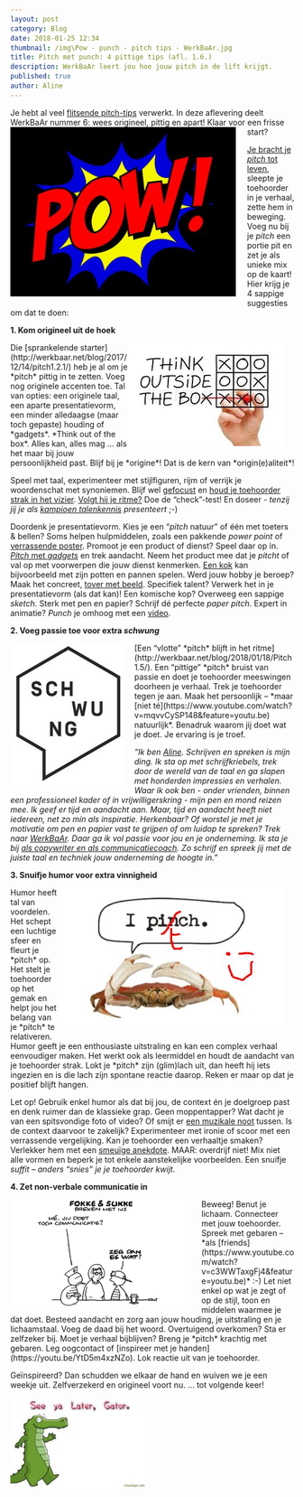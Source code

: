 ```yaml
---
layout: post
category: Blog
date: 2018-01-25 12:34
thumbnail: /img\Pow - punch - pitch tips - WerkBaAr.jpg
title: Pitch met punch: 4 pittige tips (afl. 1.6.)
description: WerkBaAr leert jou hoe jouw pitch in de lift krijgt.
published: true
author: Aline
---
```


Je hebt al veel [flitsende pitch-tips](http://werkbaar.net/blog/2017/12/01/pitch1.0/) verwerkt. In deze aflevering deelt WerkBaAr nummer 6: wees origineel, pittig en apart! Klaar voor een frisse start?
<img alt="Pitch1.6." class="img-responsive" style="float: left;margin:0 20px 15px 0" src="/img\Pow - punch - pitch tips - WerkBaAr.jpg">

[Je bracht je *pitch* tot leven](http://werkbaar.net/blog/2018/01/18/Pitch1.5/), sleepte je toehoorder in je verhaal, zette hem in beweging. Voeg nu bij je *pitch* een portie pit en zet je als unieke mix op de kaart! Hier krijg je 4 sappige suggesties om dat te doen: 

**1. Kom origineel uit de hoek**

<img alt="Pitch1.6." class="img-responsive" style="float: right;margin:0 20px 15px 0" src="/img\Think outside the box - pitch tips - WerkBaAr.jpg">
Die [sprankelende starter](http://werkbaar.net/blog/2017/12/14/pitch1.2.1/) heb je al om je *pitch* pittig in te zetten. Voeg nog originele accenten toe. Tal van opties: een originele taal, een aparte presentatievorm, een minder alledaagse (maar toch gepaste) houding of *gadgets*. *Think out of the box*. Alles kan, alles mag … als het maar bij jouw persoonlijkheid past. Blijf bij je *origine*! Dat is de kern van *origin(e)aliteit*! 

Speel met taal, experimenteer met stijlfiguren, rijm of verrijk je woordenschat met synoniemen. Blijf wel [gefocust](http://werkbaar.net/blog/2017/12/08/Pitch1.1/) en [houd je toehoorder strak in het vizier](http://werkbaar.net/blog/2018/01/05/pitch1.3/). [Volgt hij je ritme?](http://werkbaar.net/blog/2018/01/18/Pitch1.5/) Doe de “check”-test! En doseer - *tenzij jij je als [kampioen talenkennis](https://onzetaal.nl/nieuws-en-dossiers/dossiers/taalrecords/de-wereldkampioen-talenkennis) presenteert* ;-)

Doordenk je presentatievorm. Kies je een “*pitch* natuur” of één met toeters & bellen? Soms helpen hulpmiddelen, zoals een pakkende *power point* of [verrassende poster](http://www.radijsontwerp.nl/wp-content/uploads/2017/07/Poster-Essay_v3.2.pdf). Promoot je een product of dienst? Speel daar op in. [*Pitch* met *gadgets*](https://www.youtube.com/watch?v=LXA3ZBfs8EI&feature=youtu.be) en trek aandacht. Neem het product mee dat je *pitcht* of val op met voorwerpen die jouw dienst kenmerken. [Een kok](https://www.youtube.com/watch?v=CrvLfZIom7g&feature=youtu.be) kan bijvoorbeeld met zijn potten en pannen spelen. Werd jouw hobby je beroep? Maak het concreet, [tover met beeld](https://vimeo.com/196333438). Specifiek talent? Verwerk het in je presentatievorm (als dat kan)! Een komische kop? Overweeg een sappige *sketch*. Sterk met pen en papier? Schrijf dé perfecte *paper pitch*. Expert in animatie? *Punch* je omhoog met een [video](https://www.youtube.com/watch?v=qw5RHs5QNxA&feature=youtu.be).  

**2. Voeg passie toe voor extra *schwung***

<img alt="Pitch1.6." class="img-responsive" style="float: left;margin:0 20px 15px 0" src="/img\Schwung - pitch tips - WerkBaAr.jpg">
[Een “vlotte” *pitch* blijft in het ritme](http://werkbaar.net/blog/2018/01/18/Pitch1.5/). Een “pittige” *pitch* bruist van passie en doet je toehoorder meeswingen doorheen je verhaal. Trek je toehoorder tegen je aan. Maak het persoonlijk – *maar [niet té](https://www.youtube.com/watch?v=mqvvCySP148&feature=youtu.be) natuurlijk*. Benadruk waarom jij doet wat je doet. Je ervaring is je troef.

*“Ik ben [Aline](http://werkbaar.net/#gastvrouw). Schrijven en spreken is mijn ding. Ik sta op met schrijfkriebels, trek door de wereld van de taal en ga slapen met honderden impressies en verhalen. Waar ik ook ben - onder vrienden, binnen een professioneel kader of in vrijwilligerskring - mijn pen en mond reizen mee. Ik geef er tijd en aandacht aan. Maar, tijd en aandacht heeft niet iedereen, net zo min als inspiratie. Herkenbaar? Of worstel je met je motivatie om pen en papier vast te grijpen of om luidop te spreken? Trek naar [WerkBaAr](http://werkbaar.net/#welkom). Daar ga ik vol passie voor jou en je onderneming. Ik sta je bij [als copywriter en als communicatiecoach](http://werkbaar.net/#kaart). Zo schrijf en spreek jij met de juiste taal en techniek jouw onderneming de hoogte in.”*

**3. Snuifje humor voor extra vinnigheid** 

<img alt="Pitch1.6." class="img-responsive" style="float: right;margin:0 20px 15px 0" src="/img\crab - I pinch (Second Life Marketplace.com) - Pitch tips - WerkBaAr.jpg">
Humor heeft tal van voordelen. Het schept een luchtige sfeer en fleurt je *pitch* op. Het stelt je toehoorder op het gemak en helpt jou het belang van je *pitch* te relativeren. Humor geeft je een enthousiaste uitstraling en kan een complex verhaal eenvoudiger maken. Het werkt ook als leermiddel en houdt de aandacht van je toehoorder strak. Lokt je *pitch* zijn (glim)lach uit, dan heeft hij iets ingezien en is die lach zijn spontane reactie daarop. Reken er maar op dat je positief blijft hangen. 

Let op! Gebruik enkel humor als dat bij jou, de context én je doelgroep past en denk ruimer dan de klassieke grap. Geen moppentapper? Wat dacht je van een spitsvondige foto of video? Of smijt er [een muzikale noot](https://youtu.be/Z-a6DAgTaTo) tussen. Is de context daarvoor te zakelijk? Experimenteer met ironie of scoor met een verrassende vergelijking. Kan je toehoorder een verhaaltje smaken? Verlekker hem met een [smeuïge anekdote](https://www.youtube.com/watch?v=mDgvMhcsMig&feature=youtu.be). MAAR: overdrijf niet! Mix niet alle vormen en beperk je tot enkele aanstekelijke voorbeelden. Een snuifje *suffit – anders “snies” je je toehoorder kwijt*. 

**4. Zet non-verbale communicatie in**

<img alt="Pitch1.6." class="img-responsive" style="float: left;margin:0 20px 15px 0" src="/img\communicatie - fokke en sukke -pitchtips WerkBaAr.jpg">
Beweeg! Benut je lichaam. Connecteer met jouw toehoorder. Spreek met gebaren – *als [friends](https://www.youtube.com/watch?v=c3WWTaxgFj4&feature=youtu.be)* :-) Let niet enkel op wat je zegt of op de stijl, toon en middelen waarmee je dat doet. Besteed aandacht en zorg aan jouw houding, je uitstraling en je lichaamstaal. Voeg de daad bij het woord. Overtuigend overkomen? Sta er zelfzeker bij. Moet je verhaal bijblijven? Breng je *pitch* krachtig met gebaren. Leg oogcontact of [inspireer met je handen](https://youtu.be/YtD5m4xzNZo). Lok reactie uit van je toehoorder.

Geïnspireerd? Dan schudden we elkaar de hand en wuiven we je een weekje uit. Zelfverzekerd en origineel voort nu. … tot volgende keer!

<img alt="Pitch1.6." class="img-responsive" style="float: middle;margin:0 20px 15px 0" src="/img\See you later alligator - gif - pitch tips - WerkBaAr.jpg">
<br><br><br><br><br>
